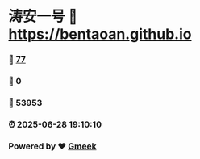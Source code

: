 # 涛安一号 :link: https://bentaoan.github.io 
### :page_facing_up: [77](https://bentaoan.github.io/tag.html) 
### :speech_balloon: 0 
### :hibiscus: 53953 
### :alarm_clock: 2025-06-28 19:10:10 
### Powered by :heart: [Gmeek](https://github.com/Meekdai/Gmeek)
